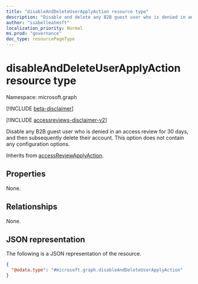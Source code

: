 ```yaml
---
title: "disableAndDeleteUserApplyAction resource type"
description: "Disable and delete any B2B guest user who is denied in an access review."
author: "isabelleatmsft"
localization_priority: Normal
ms.prod: "governance"
doc_type: resourcePageType
---
```


# disableAndDeleteUserApplyAction resource type

Namespace: microsoft.graph

[!INCLUDE [beta-disclaimer](../../includes/beta-disclaimer.md)]

[!INCLUDE [accessreviews-disclaimer-v2](../../includes/accessreviews-disclaimer-v2.md)]

Disable any B2B guest user who is denied in an access review for 30 days, and then subsequently delete their account. This option does not contain any configuration options.

Inherits from [accessReviewApplyAction](../resources/accessreviewapplyaction.md).

## Properties
None.

## Relationships
None.

## JSON representation
The following is a JSON representation of the resource.
<!-- {
  "blockType": "resource",
  "@odata.type": "microsoft.graph.disableAndDeleteUserApplyAction"
}
-->
``` json
{
  "@odata.type": "#microsoft.graph.disableAndDeleteUserApplyAction"
}
```